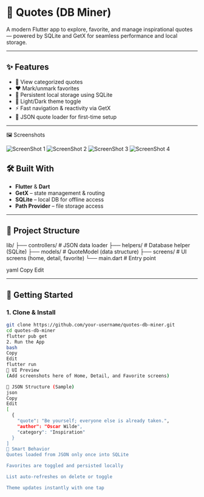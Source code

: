 # 💬 Quotes (DB Miner)

A modern Flutter app to explore, favorite, and manage inspirational quotes — powered by SQLite and GetX for seamless performance and local storage.

---

## ✨ Features

- 📖 View categorized quotes
- ❤️ Mark/unmark favorites
- 💾 Persistent local storage using SQLite
- 🌙 Light/Dark theme toggle
- ⚡ Fast navigation & reactivity via GetX
- 🧠 JSON quote loader for first-time setup

---

🖼 Screenshots

![ScreenShot 1](screenshots/s1.png)
![ScreenShot 2](screenshots/s2.png)
![ScreenShot 3](screenshots/s3.png)
![ScreenShot 4](screenshots/s4.png)

## 🛠️ Built With

- **Flutter** & **Dart**
- **GetX** – state management & routing
- **SQLite** – local DB for offline access
- **Path Provider** – file storage access

---

## 🧩 Project Structure

lib/ ├── controllers/ # JSON data loader ├── helpers/ # Database helper (SQLite) ├── models/ # QuoteModel (data structure) ├── screens/ # UI screens (home, detail, favorite) └── main.dart # Entry point

yaml
Copy
Edit

---

## 🚀 Getting Started

### 1. Clone & Install

```bash
git clone https://github.com/your-username/quotes-db-miner.git
cd quotes-db-miner
flutter pub get
2. Run the App
bash
Copy
Edit
flutter run
📸 UI Preview
(Add screenshots here of Home, Detail, and Favorite screens)

📁 JSON Structure (Sample)
json
Copy
Edit
[
  {
    "quote": "Be yourself; everyone else is already taken.",
    "author": "Oscar Wilde",
    "category": "Inspiration"
  }
]
🧠 Smart Behavior
Quotes loaded from JSON only once into SQLite

Favorites are toggled and persisted locally

List auto-refreshes on delete or toggle

Theme updates instantly with one tap



